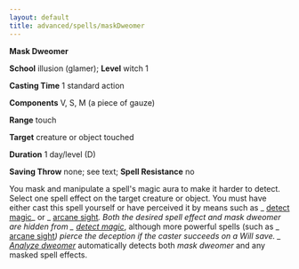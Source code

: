 ```yaml
---
layout: default
title: advanced/spells/maskDweomer
---
```

 **Mask Dweomer**

**School** illusion (glamer); **Level** witch 1

**Casting Time** 1 standard action

**Components** V, S, M (a piece of gauze)

**Range** touch

**Target** creature or object touched

**Duration** 1 day/level (D)

**Saving Throw** none; see text; **Spell Resistance** no

You mask and manipulate a spell's magic aura to make it harder to detect. Select one spell effect on the target creature or object. You must have either cast this spell yourself or have perceived it by means such as _ [detect magic](../../spells/detectMagic#_detect-magic)_ or _ [arcane sight](../../spells/arcaneSight#_arcane-sight)_. Both the desired spell effect and _mask dweomer_ are hidden from _ [detect magic](../../spells/detectMagic#_detect-magic)_, although more powerful spells (such as _ [arcane sight](../../spells/arcaneSight#_arcane-sight)_) pierce the deception if the caster succeeds on a Will save. _ [Analyze dweomer](../../spells/analyzeDweomer#_analyze-dweomer)_ automatically detects both _mask dweomer_ and any masked spell effects.

